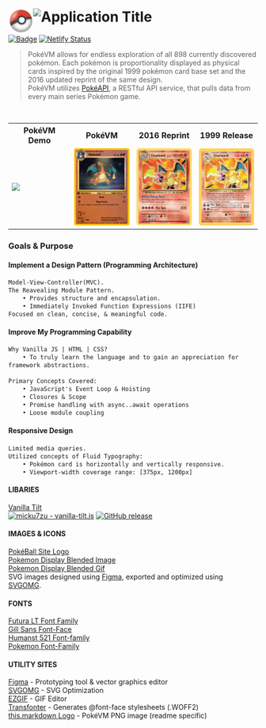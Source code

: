 # ![Application Title](https://fontmeme.com/permalink/211102/9fbe96f6795f1efd2ced02ad9dae1756.png) <img class="site-logo" src="./resources/img/pokeball.png" alt="pokeball-img" height="50" align="left">
[![Badge](https://rbg9z9j793wz.runkit.sh)](https://pokevm.netlify.app)
[![Netlify Status](https://api.netlify.com/api/v1/badges/fde35762-58ae-48a5-8678-722cf4ce28c4/deploy-status)](https://app.netlify.com/sites/pokevm/deploys)

> PokéVM allows for endless exploration of all 898 currently discovered pokémon. Each pokémon is proportionality displayed as physical cards inspired by the original 1999 pokémon card base set and the 2016 updated reprint of the same design.<br>
> PokéVM utilizes [PokéAPI](https://pokeapi.co/), a RESTful API service, that pulls data from every main series Pokémon game.

<br>

<table>
    <tr style="font-size:16px">
        <th style="text-align:center">PokéVM Demo</th>
        <th style="text-align:center">PokéVM</th>
        <th style="text-align:center">2016 Reprint</th>
        <th style="text-align:center">1999 Release</th>
    </tr>
    <tr>
        <td style="width:25%"><img src="./resources/gif/pokeVM-demo.gif"></td>
        <td style="width:25%"><img src="./resources/img/charizard-pokevm.png"></td>
        <td style="width:25%"><img src="./resources/img/charizard2016.png"></td>
        <td style="width:25%"><img src="./resources/img/charizard1999.png"></td>
    </tr>
</table>


### Goals & Purpose
#### Implement a Design Pattern (Programming Architecture)
```text
Model-View-Controller(MVC).
The Reavealing Module Pattern.
    • Provides structure and encapsulation.
    • Immediately Invoked Function Expressions (IIFE)
Focused on clean, concise, & meaningful code.
```

#### Improve My Programming Capability
```text
Why Vanilla JS | HTML | CSS?
    • To truly learn the language and to gain an appreciation for framework abstractions.

Primary Concepts Covered:
    • JavaScript's Event Loop & Hoisting
    • Closures & Scope
    • Promise handling with async..await operations
    • Loose module coupling
```

#### Responsive Design
```text
Limited media queries.
Utilized concepts of Fluid Typography:
    • Pokémon card is horizontally and vertically responsive.
    • Viewport-width coverage range: [375px, 1200px]
```

#### LIBARIES
[Vanilla Tilt](https://micku7zu.github.io/vanilla-tilt.js/)<br>
<a href="https://github.com/micku7zu/vanilla-tilt.js"><img src="https://img.shields.io/static/v1?label=micku7zu&message=vanilla-tilt.js&color=blue&logo=github" alt="micku7zu - vanilla-tilt.js"></a>
<a href="https://github.com/micku7zu/vanilla-tilt.js/releases/"><img src="https://img.shields.io/github/release/micku7zu/vanilla-tilt.js?include_prereleases=&sort=semver&color=blue" alt="GitHub release"></a>

#### IMAGES & ICONS
[PokéBall Site Logo](https://www.pngegg.com/en/png-wnotu)<br>
[Pokemon Display Blended Image](https://www.stockvault.net/photo/280971/dark-room-with-spotlight-and-concrete-floor-smoky-background)<br>
[Pokemon Display Blended Gif](https://s3-us-west-2.amazonaws.com/s.cdpn.io/13471/sparkles.gif)<br>
SVG images designed using [Figma](https://www.figma.com/), exported and optimized using [SVGOMG](https://jakearchibald.github.io/svgomg/).
#### FONTS
[Futura LT Font Family](https://www.cufonfonts.com/font/futura-lt)<br>
[Gill Sans Font-Face](https://www.cufonfonts.com/font/gill-sans-std)<br>
[Humanst 521 Font-family](https://freefontsdownload.net/free-humanst521-bt-font-30991.htm)<br>
[Pokemon Font-Family](https://fontmeme.com/fonts/pokmon-font/)
#### UTILITY SITES
[Figma](https://www.figma.com/) - Prototyping tool & vector graphics editor<br>
[SVGOMG](https://jakearchibald.github.io/svgomg/) - SVG Optimization<br>
[EZGIF](https://ezgif.com/) - GIF Editor<br>
[Transfonter](https://transfonter.org/) - Generates @font-face stylesheets (.WOFF2)<br>
[this.markdown Logo](https://fontmeme.com/pokemon-font/) - PokéVM PNG image (readme specific)
